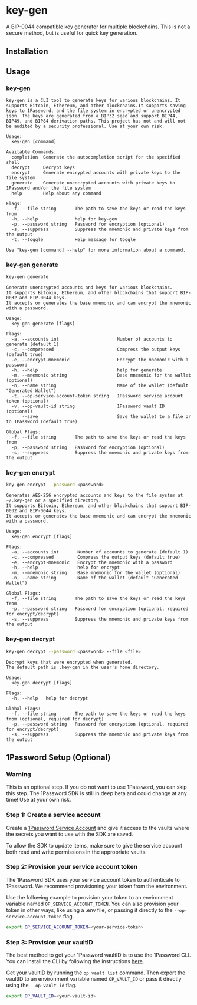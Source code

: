 # key-gen
A BIP-0044 compatible key generator for multiple blockchains. This is not a secure method, but is useful for quick key generation.

## Installation


## Usage
### key-gen
```
key-gen is a CLI tool to generate keys for various blockchains. It supports Bitcoin, Ethereum, and other blockchains.It supports saving keys to 1Password, and the file system in encrypted or unencrypted json. The keys are generated from a BIP32 seed and support BIP44, BIP49, and BIP84 derivation paths. This project has not and will not be audited by a security professional. Use at your own risk.

Usage:
  key-gen [command]

Available Commands:
  completion  Generate the autocompletion script for the specified shell
  decrypt     Decrypt keys
  encrypt     Generate encrypted accounts with private keys to the file system
  generate    Generate unencrypted accounts with private keys to 1Password and/or the file system
  help        Help about any command

Flags:
  -f, --file string       The path to save the keys or read the keys from
  -h, --help              help for key-gen
  -p, --password string   Password for encryption (optional)
  -s, --suppress          Suppress the mnemonic and private keys from the output
  -t, --toggle            Help message for toggle

Use "key-gen [command] --help" for more information about a command.

```

### key-gen generate
```bash
key-gen generate
```
```
Generate unencrypted accounts and keys for various blockchains. 
It supports Bitcoin, Ethereum, and other blockchains that support BIP-0032 and BIP-0044 keys. 
It accepts or generates the base mnemonic and can encrypt the mnemonic with a password.

Usage:
  key-gen generate [flags]

Flags:
  -a, --accounts int                      Number of accounts to generate (default 1)
  -c, --compressed                        Compress the output keys (default true)
  -e, --encrypt-mnemonic                  Encrypt the mnemonic with a password
  -h, --help                              help for generate
  -m, --mnemonic string                   Base mnemonic for the wallet (optional)
  -n, --name string                       Name of the wallet (default "Generated Wallet")
  -t, --op-service-account-token string   1Password service account token (optional)
  -v, --op-vault-id string                1Password vault ID (optional)
      --save                              Save the wallet to a file or to 1Password (default true)

Global Flags:
  -f, --file string       The path to save the keys or read the keys from
  -p, --password string   Password for encryption (optional)
  -s, --suppress          Suppress the mnemonic and private keys from the output
``` 
### key-gen encrypt
```bash
key-gen encrypt --password <password>
```
```
Generates AES-256 encrypted accounts and keys to the file system at ~/.key-gen or a specified directory. 
It supports Bitcoin, Ethereum, and other blockchains that support BIP-0032 and BIP-0044 keys. 
It accepts or generates the base mnemonic and can encrypt the mnemonic with a password.

Usage:
  key-gen encrypt [flags]

Flags:
  -a, --accounts int       Number of accounts to generate (default 1)
  -c, --compressed         Compress the output keys (default true)
  -e, --encrypt-mnemonic   Encrypt the mnemonic with a password
  -h, --help               help for encrypt
  -m, --mnemonic string    Base mnemonic for the wallet (optional)
  -n, --name string        Name of the wallet (default "Generated Wallet")

Global Flags:
  -f, --file string       The path to save the keys or read the keys from
  -p, --password string   Password for encryption (optional, required for encrypt/decrypt)
  -s, --suppress          Suppress the mnemonic and private keys from the output

``` 

### key-gen decrypt
```bash
key-gen decrypt --password <password> --file <file>
```
```
Decrypt keys that were encrypted when generated. 
The default path is .key-gen in the user's home directory.

Usage:
  key-gen decrypt [flags]

Flags:
  -h, --help   help for decrypt

Global Flags:
  -f, --file string       The path to save the keys or read the keys from (optional, required for decrypt)
  -p, --password string   Password for encryption (optional, required for encrypt/decrypt)
  -s, --suppress          Suppress the mnemonic and private keys from the output

``` 

## 1Password Setup (Optional)

### Warning
This is an optional step. If you do not want to use 1Password, you can skip this step. The 1Password SDK is still in deep beta and could change at any time! Use at your own risk.

### Step 1: Create a service account
Create a [1Password Service Account](https://developer.1password.com/docs/service-accounts/get-started/) and give it access to the vaults where the secrets you want to use with the SDK are saved.

To allow the SDK to update items, make sure to give the service account both read and write permissions in the appropriate vaults.

### Step 2: Provision your service account token
The 1Password SDK uses your service account token to authenticate to 1Password. We recommend provisioning your token from the environment.

Use the following example to provision your token to an environment variable named `OP_SERVICE_ACCOUNT_TOKEN`. You can also provision your token in other ways, like using a .env file, or passing it directly to the `--op-service-account-token` flag.

```bash
export OP_SERVICE_ACCOUNT_TOKEN=<your-service-token>
```

### Step 3: Provision your vaultID
The best method to get your 1Password vaultID is to use the 1Password CLI. You can install the CLI by following the instructions [here](https://support.1password.com/command-line-getting-started/).

Get your vaultID by running the `op vault list` command. Then export the vaultID to an environment variable named `OP_VAULT_ID` or pass it directly using the `--op-vault-id` flag.

```bash
export OP_VAULT_ID=<your-vault-id>
```



